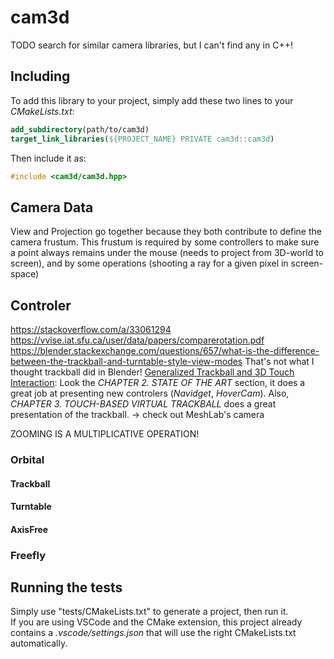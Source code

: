 # cam3d

TODO search for similar camera libraries, but I can't find any in C++!

## Including

To add this library to your project, simply add these two lines to your *CMakeLists.txt*:
```cmake
add_subdirectory(path/to/cam3d)
target_link_libraries(${PROJECT_NAME} PRIVATE cam3d::cam3d)
```

Then include it as:
```cpp
#include <cam3d/cam3d.hpp>
```

## Camera Data

View and Projection go together because they both contribute to define the camera frustum. This frustum is required by some controllers to make sure a point always remains under the mouse (needs to project from 3D-world to screen), and by some operations (shooting a ray for a given pixel in screen-space)

## Controler

https://stackoverflow.com/a/33061294
https://vvise.iat.sfu.ca/user/data/papers/comparerotation.pdf
https://blender.stackexchange.com/questions/657/what-is-the-difference-between-the-trackball-and-turntable-style-view-modes That's not what I thought trackball did in Blender!
[Generalized Trackball and 3D Touch Interaction](https://core.ac.uk/download/pdf/14704955.pdf): Look the *CHAPTER 2. STATE OF THE ART* section, it does a great job at presenting new controlers (*Navidget*, *HoverCam*). Also, *CHAPTER 3. TOUCH-BASED VIRTUAL TRACKBALL* does a great presentation of the trackball.
-> check out MeshLab's camera

ZOOMING IS A MULTIPLICATIVE OPERATION!

### Orbital

#### Trackball

#### Turntable

#### AxisFree

### Freefly

## Running the tests

Simply use "tests/CMakeLists.txt" to generate a project, then run it.<br/>
If you are using VSCode and the CMake extension, this project already contains a *.vscode/settings.json* that will use the right CMakeLists.txt automatically.
